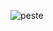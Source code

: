 ![peste](https://github.com/ICEI-PUC-Minas-PCO-SI/pco-si-2023-1-p1-proj-web-t2-g2-transpeste/assets/125770684/9388b029-30f1-457c-9d34-b6b266db1575)
